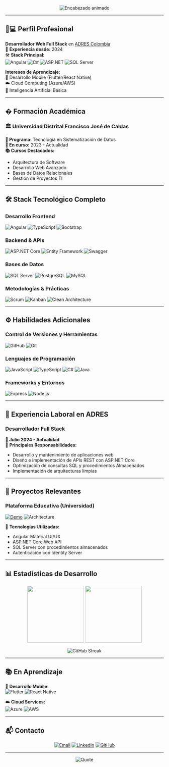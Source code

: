 <div align="center">
  <img src="https://readme-typing-svg.herokuapp.com?font=Fira+Code&size=25&duration=4000&pause=1000&color=20C20E&center=true&vCenter=true&width=600&lines=Desarrollador+Full+Stack;Apasionado+por+la+Innovación;Estudiante+de+Sistematización+de+Datos;Amante+del+Código+Limpio" alt="Encabezado animado" />
</div>

---

## 👨💻 Perfil Profesional

**Desarrollador Web Full Stack** en [ADRES Colombia](https://www.adres.gov.co/)  
📅 **Experiencia desde:** 2024  
🛠 **Stack Principal:**  
![Angular](https://img.shields.io/badge/Angular-DD0031?logo=angular&logoColor=white)
![C#](https://img.shields.io/badge/C%23-239120?logo=c-sharp&logoColor=white)
![ASP.NET](https://img.shields.io/badge/ASP.NET-512BD4?logo=.net&logoColor=white)
![SQL Server](https://img.shields.io/badge/SQL_Server-CC2927?logo=microsoft-sql-server&logoColor=white)

**Intereses de Aprendizaje:**  
📱 Desarrollo Mobile (Flutter/React Native)  
☁️ Cloud Computing (Azure/AWS)  
🤖 Inteligencia Artificial Básica

---

## � Formación Académica

### 🏛 Universidad Distrital Francisco José de Caldas
**📖 Programa:** Tecnología en Sistematización de Datos  
**📅 En curso:** 2023 - Actualidad  
**📚 Cursos Destacados:**  
- Arquitectura de Software
- Desarrollo Web Avanzado
- Bases de Datos Relacionales
- Gestión de Proyectos TI

---

## 🛠 Stack Tecnológico Completo

### **Desarrollo Frontend**
![Angular](https://img.shields.io/badge/Angular-DD0031?logo=angular&logoColor=white)
![TypeScript](https://img.shields.io/badge/TypeScript-3178C6?logo=typescript&logoColor=white)
![Bootstrap](https://img.shields.io/badge/Bootstrap-7952B3?logo=bootstrap&logoColor=white)

### **Backend & APIs**
![ASP.NET Core](https://img.shields.io/badge/ASP.NET_Core-512BD4?logo=.net&logoColor=white)
![Entity Framework](https://img.shields.io/badge/Entity_Framework-512BD4?logo=.net&logoColor=white)
![Swagger](https://img.shields.io/badge/Swagger-85EA2D?logo=swagger&logoColor=black)

### **Bases de Datos**  
![SQL Server](https://img.shields.io/badge/Microsoft_SQL_Server-CC2927?logo=microsoft-sql-server&logoColor=white) 
![PostgreSQL](https://img.shields.io/badge/PostgreSQL-4169E1?logo=postgresql&logoColor=white) 
![MySQL](https://img.shields.io/badge/MySQL_Workbench-4479A1?logo=mysql&logoColor=white)

### **Metodologías & Prácticas**
![Scrum](https://img.shields.io/badge/Scrum-6DB33F?logo=scrum&logoColor=white)
![Kanban](https://img.shields.io/badge/Kanban-0052CC?logo=kanban&logoColor=white)
![Clean Architecture](https://img.shields.io/badge/Arquitectura_Limpia-4479A1?logo=archlinux&logoColor=white)

---

## ⚙️ Habilidades Adicionales

### **Control de Versiones y Herramientas**
![GitHub](https://img.shields.io/badge/GitHub-181717?logo=github&logoColor=white)
![Git](https://img.shields.io/badge/Git-F05032?logo=git&logoColor=white)

### **Lenguajes de Programación**
![JavaScript](https://img.shields.io/badge/JavaScript-F7DF1E?logo=javascript&logoColor=black)
![TypeScript](https://img.shields.io/badge/TypeScript-3178C6?logo=typescript&logoColor=white)
![C#](https://img.shields.io/badge/C%23-239120?logo=c-sharp&logoColor=white)
![Java](https://img.shields.io/badge/Java-ED8B00?logo=java&logoColor=white)

### **Frameworks y Entornos**
![Express](https://img.shields.io/badge/Express.js-404D59?logo=express&logoColor=white)
![Node.js](https://img.shields.io/badge/Node.js-339933?logo=node-dot-js&logoColor=white)

---

## 💼 Experiencia Laboral en ADRES

### **Desarrollador Full Stack**
**📅 Julio 2024 - Actualidad**  
🔧 **Principales Responsabilidades:**
- Desarrollo y mantenimiento de aplicaciones web 
- Diseño e implementación de APIs REST con ASP.NET Core
- Optimización de consultas SQL y procedimientos Almacenados
- Implementación de arquitecturas limpias 

---

## 📂 Proyectos Relevantes

### Plataforma Educativa (Universidad)
[![Demo](https://img.shields.io/badge/Academic_Project-0052CC?style=flat&logo=university&logoColor=white)](https://github.com/Sticlo)
![Architecture](https://img.shields.io/badge/Arquitectura-Clean|MVC|DDD-20C20E)

🔧 **Tecnologías Utilizadas:**
- Angular Material UI/UX
- ASP.NET Core Web API
- SQL Server con procedimientos almacenados
- Autenticación con Identity Server

---

## 📊 Estadísticas de Desarrollo

<div align="center">
  <img height="180em" src="https://github-readme-stats.vercel.app/api?username=Sticlo&show_icons=true&theme=nightowl&include_all_commits=true&count_private=true&custom_title=Métricas+Profesionales"/>
  <img height="180em" src="https://github-readme-stats.vercel.app/api/top-langs/?username=Sticlo&layout=compact&theme=nightowl&langs_count=6&hide=html,css"/>
  
  ![GitHub Streak](https://streak-stats.demolab.com?user=Sticlo&theme=nightowl&hide_border=true&date_format=j%20M%5B%20Y%5D)
</div>

---

## 📚 En Aprendizaje

<div align="left">
  
📘 **Desarrollo Mobile:**  
![Flutter](https://img.shields.io/badge/Flutter-02569B?logo=flutter&logoColor=white)
![React Native](https://img.shields.io/badge/React_Native-61DAFB?logo=react&logoColor=black)

☁️ **Cloud Services:**  
![Azure](https://img.shields.io/badge/Azure-0089D6?logo=microsoft-azure&logoColor=white)
![AWS](https://img.shields.io/badge/AWS-FF9900?logo=amazon-aws&logoColor=white)

</div>

---

## 📬 Contacto

<div align="center">
  
[![Email](https://img.shields.io/badge/kofix459@gmail.com-EA4335?style=for-the-badge&logo=gmail&logoColor=white)](mailto:kofix459@gmail.com)
[![LinkedIn](https://img.shields.io/badge/Juan_Aguilar-0A66C2?style=for-the-badge&logo=linkedin&logoColor=white)](https://linkedin.com/in/juan-aguilar-563b79298)
[![GitHub](https://img.shields.io/badge/Sticlo-181717?style=for-the-badge&logo=github&logoColor=white)](https://github.com/Sticlo)

</div>

---

<div align="center">
  
![Quote](https://quotes-github-readme.vercel.app/api?type=horizontal&theme=dark&quote=La%20excelencia%20es%20un%20hábito,%20no%20un%20acto&author=Aristóteles)

</div>
